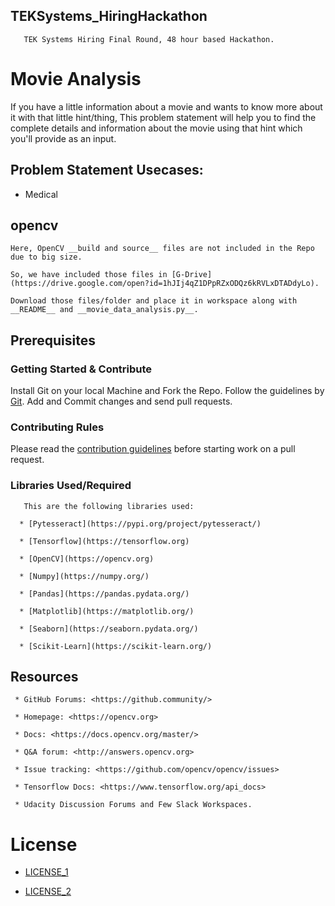 ## TEKSystems_HiringHackathon

       TEK Systems Hiring Final Round, 48 hour based Hackathon.



# Movie Analysis

If you have a little information about a movie and wants to know more about it with that little hint/thing, This problem statement will help you to find the complete details and information about the movie using that hint which you'll provide as an input.


## Problem Statement Usecases:

  * Medical



## opencv

    Here, OpenCV __build and source__ files are not included in the Repo due to big size.

    So, we have included those files in [G-Drive](https://drive.google.com/open?id=1hJIj4qZ1DPpRZxODQz6kRVLxDTADdyLo).

    Download those files/folder and place it in workspace along with __README__ and __movie_data_analysis.py__.


## Prerequisites



### Getting Started & Contribute


Install Git on your local Machine and Fork the Repo. Follow the guidelines by [Git](https://guides.github.com/).
Add and Commit changes and send pull requests.



### Contributing Rules

Please read the [contribution guidelines](https://github.com/opencv/opencv/wiki/How_to_contribute>) before starting work on a pull request.


### Libraries Used/Required

       This are the following libraries used:

      * [Pytesseract](https://pypi.org/project/pytesseract/)

      * [Tensorflow](https://tensorflow.org)

      * [OpenCV](https://opencv.org)

      * [Numpy](https://numpy.org/)

      * [Pandas](https://pandas.pydata.org/)

      * [Matplotlib](https://matplotlib.org/)

      * [Seaborn](https://seaborn.pydata.org/)

      * [Scikit-Learn](https://scikit-learn.org/)



## Resources

     * GitHub Forums: <https://github.community/>

     * Homepage: <https://opencv.org>

     * Docs: <https://docs.opencv.org/master/>

     * Q&A forum: <http://answers.opencv.org>

     * Issue tracking: <https://github.com/opencv/opencv/issues>

     * Tensorflow Docs: <https://www.tensorflow.org/api_docs>

     * Udacity Discussion Forums and Few Slack Workspaces.



# License

  * [LICENSE_1](https://github.com/ravireddy07/TEKSystems_Hackathon/blob/master/LICENSE_1.txt)


  * [LICENSE_2](https://github.com/ravireddy07/TEKSystems_Hackathon/blob/master/LICENSE_2.txt)
